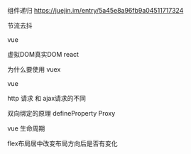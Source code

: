 组件递归 https://juejin.im/entry/5a45e8a96fb9a04511717324

节流去抖

vue 

虚拟DOM真实DOM react

为什么要使用 vuex

vue

http 请求 和 ajax请求的不同

双向绑定的原理 defineProperty Proxy

vue 生命周期

flex布局居中改变布局方向后是否有变化

